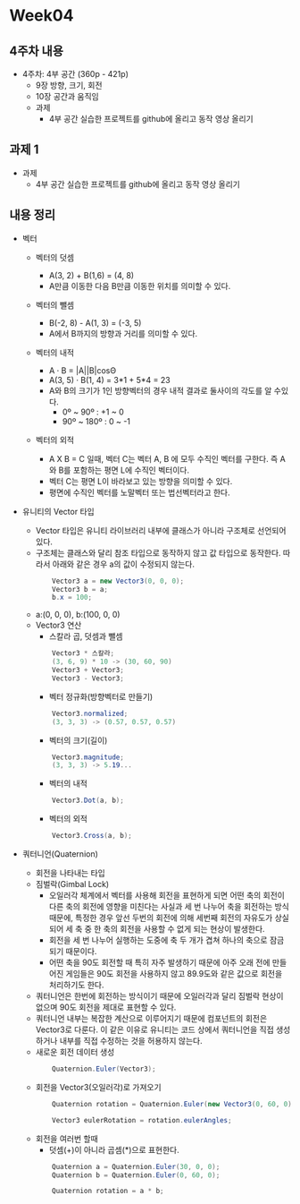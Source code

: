 # Week04

## 4주차 내용
- 4주차: 4부 공간 (360p - 421p)
    - 9장 방향, 크기, 회전
    - 10장 공간과 움직임
    - 과제
        - 4부 공간 실습한 프로젝트를 github에 올리고 동작 영상 올리기

## 과제 1
- 과제
    - 4부 공간 실습한 프로젝트를 github에 올리고 동작 영상 올리기

## 내용 정리
- 벡터
    - 벡터의 덧셈
        - A(3, 2) + B(1,6) = (4, 8)
        - A만큼 이동한 다음 B만큼 이동한 위치를 의미할 수 있다.

    - 벡터의 뺄셈
        - B(-2, 8) - A(1, 3) = (-3, 5)
        - A에서 B까지의 방향과 거리를 의미할 수 있다.

    - 벡터의 내적
        - A · B = |A||B|cosΘ
        - A(3, 5) · B(1, 4) = 3\*1 + 5\*4 = 23
        - A와 B의 크기가 1인 방향벡터의 경우 내적 결과로 둘사이의 각도를 알 수있다.
            - 0º ~ 90º : +1 ~ 0
            - 90º ~ 180º : 0 ~ -1

    - 벡터의 외적
        - A X B = C 일때, 벡터 C는 벡터 A, B 에 모두 수직인 벡터를 구한다. 즉 A와 B를 포함하는 평면 L에 수직인 벡터이다.
        - 벡터 C는 평면 L이 바라보고 있는 방향을 의미할 수 있다.
        - 평면에 수직인 벡터를 노말벡터 또는 법선벡터라고 한다.

- 유니티의 Vector 타입
    - Vector 타입은 유니티 라이브러리 내부에 클래스가 아니라 구조체로 선언되어 있다.
    - 구조체는 클래스와 달리 참조 타입으로 동작하지 않고 값 타입으로 동작한다. 따라서 아래와 같은 경우 a의 값이 수정되지 않는다.
        ```cs
            Vector3 a = new Vector3(0, 0, 0);
            Vector3 b = a;
            b.x = 100;
        ```
    - a:(0, 0, 0), b:(100, 0, 0)
    - Vector3 연산
        - 스칼라 곱, 덧셈과 뺄셈
        ```cs
            Vector3 * 스칼라;
            (3, 6, 9) * 10 -> (30, 60, 90)
            Vector3 + Vector3;
            Vector3 - Vector3;
        ```
        - 벡터 정규화(방향벡터로 만들기)
        ```cs
            Vector3.normalized;
            (3, 3, 3) -> (0.57, 0.57, 0.57)
        ```
        - 벡터의 크기(길이)
        ```cs
            Vector3.magnitude;
            (3, 3, 3) -> 5.19...
        ```
        - 벡터의 내적
        ```cs
            Vector3.Dot(a, b);
        ```
        - 벡터의 외적
        ```cs
            Vector3.Cross(a, b);
        ```

- 쿼터니언(Quaternion)
    - 회전을 나타내는 타입
    - 짐벌락(Gimbal Lock)
        - 오일러각 체계에서 벡터를 사용해 회전을 표현하게 되면 어떤 축의 회전이 다른 축의 회전에 영향을 미친다는 사실과 세 번 나누어 축을 회전하는 방식 때문에, 특정한 경우 앞선 두번의 회전에 의해 세번째 회전의 자유도가 상실되어 세 축 중 한 축의 회전을 사용할 수 없게 되는 현상이 발생한다.
        - 회전을 세 번 나누어 실행하는 도중에 축 두 개가 겹쳐 하나의 축으로 잠금되기 때문이다.
        - 어떤 축을 90도 회전할 때 특히 자주 발생하기 때문에 아주 오래 전에 만들어진 게임들은 90도 회전을 사용하지 않고 89.9도와 같은 값으로 회전을 처리하기도 한다.
    - 쿼터니언은 한번에 회전하는 방식이기 때문에 오일러각과 달리 짐벌락 현상이 없으며 90도 회전을 제대로 표현할 수 있다.
    - 쿼터니언 내부는 복잡한 계산으로 이루어지기 때문에 컴포넌트의 회전은 Vector3로 다룬다. 이 같은 이유로 유니티는 코드 상에서 쿼터니언을 직접 생성하거나 내부를 직접 수정하는 것을 허용하지 않는다.
    - 새로운 회전 데이터 생성
        ```cs
            Quaternion.Euler(Vector3);
        ```
    - 회전을 Vector3(오일러각)로 가져오기
        ```cs
            Quaternion rotation = Quaternion.Euler(new Vector3(0, 60, 0));

            Vector3 eulerRotation = rotation.eulerAngles;
        ```
    - 회전을 여러번 할때
        - 덧셈(+)이 아니라 곱셈(*)으로 표현한다.
        ```cs
            Quaternion a = Quaternion.Euler(30, 0, 0);
            Quaternion b = Quaternion.Euler(0, 60, 0);

            Quaternion rotation = a * b;
        ```
